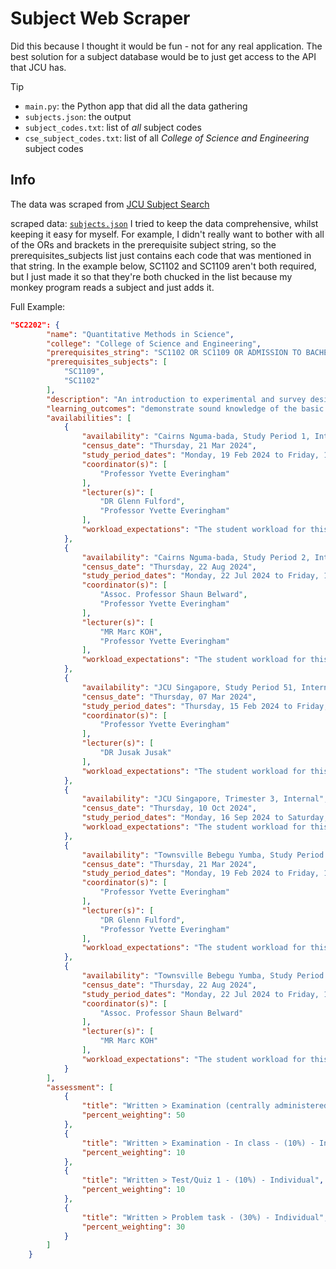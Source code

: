 # Subject Web Scraper
Did this because I thought it would be fun - not for any real application. The best solution for a subject database would be to just get access to the API that JCU has.

> [!TIP]
> - `main.py`: the Python app that did all the data gathering
> - `subjects.json`: the output
> - `subject_codes.txt`: list of *all* subject codes
> - `cse_subject_codes.txt`: list of all *College of Science and Engineering* subject codes

## Info

The data was scraped from [JCU Subject Search](https://apps.jcu.edu.au/subjectsearch/#/subjectlist/2024/ug)

scraped data: [`subjects.json`](/subjects.json)
I tried to keep the data comprehensive, whilst keeping it easy for myself. 
For example, I didn't really want to bother with all of the ORs and brackets in the prerequisite subject string, so the prerequisites_subjects list just contains each code that was mentioned in that string. In the example below, SC1102 and SC1109 aren't both required, but I just made it so that they're both chucked in the list because my monkey program reads a subject and just adds it.

Full Example:
```json
"SC2202": {
        "name": "Quantitative Methods in Science",
        "college": "College of Science and Engineering",
        "prerequisites_string": "SC1102 OR SC1109 OR ADMISSION TO BACHELOR OF BUSINESS AND ENVIRONMENTAL SCIENCE OR ADMISSION TO BACHELOR OF ENGINEERING (HONOURS)",
        "prerequisites_subjects": [
            "SC1109",
            "SC1102"
        ],
        "description": "An introduction to experimental and survey design and analysis. Topics include the principles of sampling design; hypothesis generation for experiments; collection of data; manipulations and interpretation of data; statistical methods used in science; and the use of data in scientific reports.",
        "learning_outcomes": "demonstrate sound knowledge of the basic principles that underpin sample selection, experimental design, data management, statistical theories, exploratory data analysis, and statistical analysis using basic linear modellingeffectively integrate and execute statistical theories and processes using R and RStudiocreate, retrieve, analyse, synthesise, and evaluate outputs produced from R and RStudio, including demonstrating rigorous workflow documentationintegrate statistical principles, methods, techniques and tools covered in this subject to plan and execute a statistical analysis",
        "availabilities": [
            {
                "availability": "Cairns Nguma-bada, Study Period 1, Internal",
                "census_date": "Thursday, 21 Mar 2024",
                "study_period_dates": "Monday, 19 Feb 2024 to Friday, 14 Jun 2024",
                "coordinator(s)": [
                    "Professor Yvette Everingham"
                ],
                "lecturer(s)": [
                    "DR Glenn Fulford",
                    "Professor Yvette Everingham"
                ],
                "workload_expectations": "The student workload for this 3 credit point subject is approximately 130 hours. 26 Hours - Lectures 26 Hours - Workshops 13 Hours - Online Seminarsassessment and  self-directed study"
            },
            {
                "availability": "Cairns Nguma-bada, Study Period 2, Internal",
                "census_date": "Thursday, 22 Aug 2024",
                "study_period_dates": "Monday, 22 Jul 2024 to Friday, 15 Nov 2024",
                "coordinator(s)": [
                    "Assoc. Professor Shaun Belward",
                    "Professor Yvette Everingham"
                ],
                "lecturer(s)": [
                    "MR Marc KOH",
                    "Professor Yvette Everingham"
                ],
                "workload_expectations": "The student workload for this 3 credit point subject is approximately 130 hours. 26 Hours - Lectures 26 Hours - Workshops 13 Hours - Online Seminarsassessment and  self-directed study"
            },
            {
                "availability": "JCU Singapore, Study Period 51, Internal",
                "census_date": "Thursday, 07 Mar 2024",
                "study_period_dates": "Thursday, 15 Feb 2024 to Friday, 26 Apr 2024",
                "coordinator(s)": [
                    "Professor Yvette Everingham"
                ],
                "lecturer(s)": [
                    "DR Jusak Jusak"
                ],
                "workload_expectations": "The student workload for this 3 credit point subject is approximately 130 hours. 26 Hours - Lectures 13 Hours - Workshops 13 Hours - Online Seminarsassessment and  self-directed study"
            },
            {
                "availability": "JCU Singapore, Trimester 3, Internal",
                "census_date": "Thursday, 10 Oct 2024",
                "study_period_dates": "Monday, 16 Sep 2024 to Saturday, 14 Dec 2024",
                "workload_expectations": "The student workload for this 3 credit point subject is approximately 130 hours. 26 Hours - Lectures 13 Hours - Workshops 13 Hours - Online Seminarsassessment and  self-directed study"
            },
            {
                "availability": "Townsville Bebegu Yumba, Study Period 1, Internal",
                "census_date": "Thursday, 21 Mar 2024",
                "study_period_dates": "Monday, 19 Feb 2024 to Friday, 14 Jun 2024",
                "coordinator(s)": [
                    "Professor Yvette Everingham"
                ],
                "lecturer(s)": [
                    "DR Glenn Fulford",
                    "Professor Yvette Everingham"
                ],
                "workload_expectations": "The student workload for this 3 credit point subject is approximately 130 hours. 26 Hours - Lectures 26 Hours - Workshops 13 Hours - Online Seminarsassessment and  self-directed study"
            },
            {
                "availability": "Townsville Bebegu Yumba, Study Period 2, Internal",
                "census_date": "Thursday, 22 Aug 2024",
                "study_period_dates": "Monday, 22 Jul 2024 to Friday, 15 Nov 2024",
                "coordinator(s)": [
                    "Assoc. Professor Shaun Belward"
                ],
                "lecturer(s)": [
                    "MR Marc KOH"
                ],
                "workload_expectations": "The student workload for this 3 credit point subject is approximately 130 hours. 26 Hours - Lectures 26 Hours - Workshops 13 Hours - Online Seminarsassessment and  self-directed study"
            }
        ],
        "assessment": [
            {
                "title": "Written > Examination (centrally administered) - (50%) - Individual",
                "percent_weighting": 50
            },
            {
                "title": "Written > Examination - In class - (10%) - Individual",
                "percent_weighting": 10
            },
            {
                "title": "Written > Test/Quiz 1 - (10%) - Individual",
                "percent_weighting": 10
            },
            {
                "title": "Written > Problem task - (30%) - Individual",
                "percent_weighting": 30
            }
        ]
    }
```